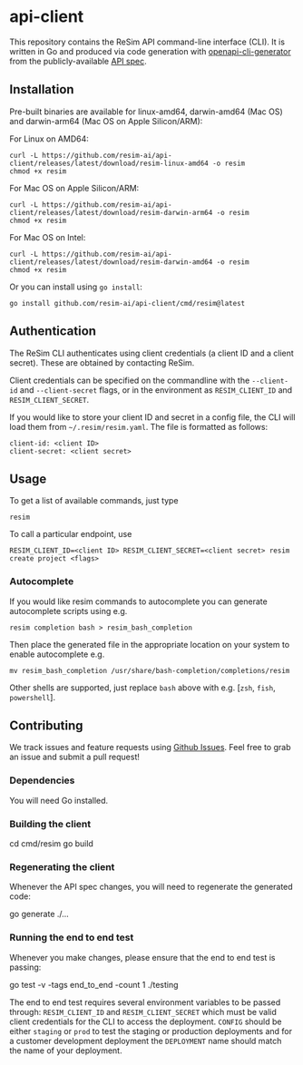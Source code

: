 # api-client
This repository contains the ReSim API command-line interface (CLI).  It is written in Go and produced via code generation with [openapi-cli-generator](https://github.com/danielgtaylor/openapi-cli-generator) from the publicly-available [API spec](https://api.resim.ai).

## Installation

Pre-built binaries are available for linux-amd64, darwin-amd64 (Mac OS) and darwin-arm64 (Mac OS on Apple Silicon/ARM):

For Linux on AMD64:

    curl -L https://github.com/resim-ai/api-client/releases/latest/download/resim-linux-amd64 -o resim
    chmod +x resim

For Mac OS on Apple Silicon/ARM:

    curl -L https://github.com/resim-ai/api-client/releases/latest/download/resim-darwin-arm64 -o resim
    chmod +x resim
    
For Mac OS on Intel:

    curl -L https://github.com/resim-ai/api-client/releases/latest/download/resim-darwin-amd64 -o resim
    chmod +x resim

Or you can install using `go install`:

    go install github.com/resim-ai/api-client/cmd/resim@latest

## Authentication

The ReSim CLI authenticates using client credentials (a client ID and a client secret).  These are obtained by contacting ReSim.  

Client credentials can be specified on the commandline with the `--client-id` and `--client-secret` flags, or in the environment as
`RESIM_CLIENT_ID` and `RESIM_CLIENT_SECRET`.

If you would like to store your client ID and secret in a config file, the CLI will load them from `~/.resim/resim.yaml`.  The file
is formatted as follows:

    client-id: <client ID>
    client-secret: <client secret>

## Usage

To get a list of available commands, just type

    resim

To call a particular endpoint, use

    RESIM_CLIENT_ID=<client ID> RESIM_CLIENT_SECRET=<client secret> resim create project <flags> 

### Autocomplete

If you would like resim commands to autocomplete you can generate autocomplete scripts using e.g.

    resim completion bash > resim_bash_completion

Then place the generated file in the appropriate location on your system to enable autocomplete e.g.

    mv resim_bash_completion /usr/share/bash-completion/completions/resim

Other shells are supported, just replace `bash` above with e.g. [`zsh`, `fish`, `powershell`].

## Contributing

We track issues and feature requests using [Github Issues](https://github.com/resim-ai/api-client/issues).  Feel free to grab an issue and submit a pull request!

### Dependencies

You will need Go installed.

### Building the client

  cd cmd/resim
  go build

### Regenerating the client

Whenever the API spec changes, you will need to regenerate the generated code:

  go generate ./...

### Running the end to end test

Whenever you make changes, please ensure that the end to end test is passing:

  go test -v -tags end_to_end -count 1 ./testing

The end to end test requires several environment variables to be passed through: `RESIM_CLIENT_ID` and `RESIM_CLIENT_SECRET` 
which must be valid client credentials for the CLI to access the deployment. `CONFIG` should be either `staging` or `prod` to
test the staging or production deployments and for a customer development deployment the `DEPLOYMENT` name should match
the name of your deployment.